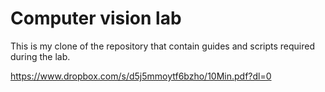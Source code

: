 # Computer vision lab

This is my clone of the repository that contain guides and scripts required during the lab.

https://www.dropbox.com/s/d5j5mmoytf6bzho/10Min.pdf?dl=0

